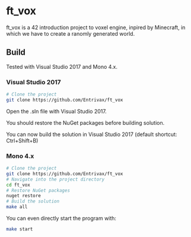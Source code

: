 # ft_vox

ft_vox is a 42 introduction project to voxel engine, inpired by Minecraft, in which we have to create a ranomly generated world.

## Build

Tested with Visual Studio 2017 and Mono 4.x.

### Visual Studio 2017

```bash
# Clone the project
git clone https://github.com/Entrivax/ft_vox
```
Open the .sln file with Visual Studio 2017.

You should restore the NuGet packages before building solution.

You can now build the solution in Visual Studio 2017 (default shortcut: Ctrl+Shift+B)

### Mono 4.x

```bash
# Clone the project
git clone https://github.com/Entrivax/ft_vox
# Navigate into the project directory
cd ft_vox
# Restore NuGet packages
nuget restore
# Build the solution
make all
```

You can even directly start the program with:
```bash
make start
```

